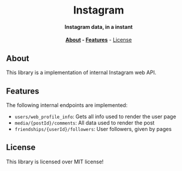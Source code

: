 <div align=center>

# Instagram

#### Instagram data, in a instant

**[About](#about) - [Features](#features)** - [License](#license)

</div>

## About

This library is a implementation of internal Instagram web API.

## Features

The following internal endpoints are implemented:

- `users/web_profile_info`: Gets all info used to render the user page
- `media/{postId}/comments`: All data used to render the post
- `friendships/{userId}/followers`: User followers, given by pages

## License

This library is licensed over MIT license!
